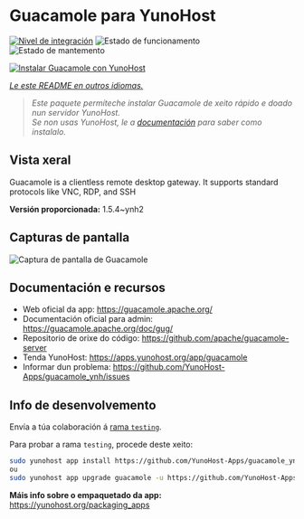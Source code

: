 <!--
NOTA: Este README foi creado automáticamente por <https://github.com/YunoHost/apps/tree/master/tools/readme_generator>
NON debe editarse manualmente.
-->

# Guacamole para YunoHost

[![Nivel de integración](https://apps.yunohost.org/badge/integration/guacamole)](https://ci-apps.yunohost.org/ci/apps/guacamole/)
![Estado de funcionamento](https://apps.yunohost.org/badge/state/guacamole)
![Estado de mantemento](https://apps.yunohost.org/badge/maintained/guacamole)

[![Instalar Guacamole con YunoHost](https://install-app.yunohost.org/install-with-yunohost.svg)](https://install-app.yunohost.org/?app=guacamole)

*[Le este README en outros idiomas.](./ALL_README.md)*

> *Este paquete permíteche instalar Guacamole de xeito rápido e doado nun servidor YunoHost.*  
> *Se non usas YunoHost, le a [documentación](https://yunohost.org/install) para saber como instalalo.*

## Vista xeral

Guacamole is a clientless remote desktop gateway. It supports standard protocols like VNC, RDP, and SSH

**Versión proporcionada:** 1.5.4~ynh2

## Capturas de pantalla

![Captura de pantalla de Guacamole](./doc/screenshots/screenshot1.jpg)

## Documentación e recursos

- Web oficial da app: <https://guacamole.apache.org/>
- Documentación oficial para admin: <https://guacamole.apache.org/doc/gug/>
- Repositorio de orixe do código: <https://github.com/apache/guacamole-server>
- Tenda YunoHost: <https://apps.yunohost.org/app/guacamole>
- Informar dun problema: <https://github.com/YunoHost-Apps/guacamole_ynh/issues>

## Info de desenvolvemento

Envía a túa colaboración á [rama `testing`](https://github.com/YunoHost-Apps/guacamole_ynh/tree/testing).

Para probar a rama `testing`, procede deste xeito:

```bash
sudo yunohost app install https://github.com/YunoHost-Apps/guacamole_ynh/tree/testing --debug
ou
sudo yunohost app upgrade guacamole -u https://github.com/YunoHost-Apps/guacamole_ynh/tree/testing --debug
```

**Máis info sobre o empaquetado da app:** <https://yunohost.org/packaging_apps>
